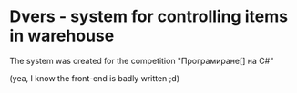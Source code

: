 # Dvers - system for controlling items in warehouse

The system was created for the competition "Програмиране[] на C#"

(yea, I know the front-end is badly written ;d)
